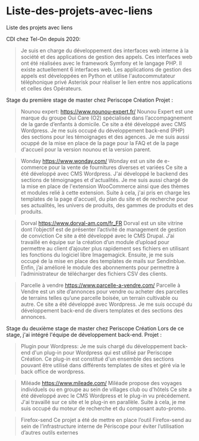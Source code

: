 # Liste-des-projets-avec-liens
Liste des projets avec liens


CDI chez Tel-On depuis 2020:
>Je suis en charge du développement des interfaces web interne à la société et des applications de gestion des appels.
Ces interfaces web ont été réalisées avec le framework Symfony et le langage PHP. Il existe actuellement 6 interfaces web.
Les applications de gestion des appels est développées en Python et utilise l'autocommutateur téléphonique privé Asterisk pour réaliser le lien entre nos applications et celles des Opérateurs.


Stage du première stage de master chez Periscope Création
Projet :
>Nounou expert:
https://www.nounou-expert.fr/
Nounou Expert est une marque du groupe Oui Care (O2) spécialisée dans l’accompagnement de la garde d’enfants à domicile. 
Ce site a été développé avec CMS Wordpress. Je me suis occupé du développement back-end (PHP) des sections pour les témoignages et des agences. Je me suis aussi ocuppé de la mise en place de la page pour la FAQ et de la page d'accueil pour la version nounou et la version parent.

>Wonday
https://www.wonday.com/
Wonday est un site de e-commerce pour la vente de fournitures diverses et variées
Ce site a été développé avec CMS Wordpress. J'ai développé le backend des sections de témoignages et d'actualités. Je me suis aussi chargé de la mise en place de l'extension WooCommerce ainsi que des thèmes et modules relié à cette extension. Suite à cela, j'ai pris en charge les templates de la page d'accueil, du plan du site et de recherche pour ses actualités, les univers de produits, des gammes de produits et des produits.

>Dorval
https://www.dorval-am.com/fr_FR
Dorval est un site vitrine dont l’objectif est de présenter l’activité de management de gestion de conviction
Ce site a été développé avec le CMS Drupal. J’ai travaillé en équipe sur la création d’un module d’upload pour permettre au client d’ajouter plus rapidement ses fichiers en utilisant les fonctions du logiciel libre Imagemagick. Ensuite, je me suis occupé de la mise en place des templates de mails sur Sendinblue. Enfin, j’ai amélioré le module des abonnements pour permettre à l’administrateur de télécharger des fichiers CSV des clients.

>Parcelle à vendre
https://www.parcelle-a-vendre.com/
Parcelle à Vendre est un site d’annonces pour vendre ou acheter des parcelles de terrains telles qu’une parcelle boisée, un terrain cultivable ou autre.
Ce site a été développé avec Wordpress. Je me suis occupé du développement back-end de divers templates et des sections des annonces.


Stage du deuxième stage de master chez Periscope Création
Lors de ce stage, j'ai intégré l'équipe de développement back-end.
Projet :
>Plugin pour Wordpress:
Je me suis chargé du développement back-end d'un plug-in pour Wordpress qui est utilisé par Periscope Création. Ce plug-in est constitué d'un ensemble des sections pouvant être utilisé dans différents templates de sites et géré via le back office de wordpress.

>Miléade
https://www.mileade.com/
Miléade propose des voyages individuels ou en groupe au sein de villages club ou d'hôtels
Ce site a été développé avec le CMS Wordpress et le plug-in vu précédement. J'ai travaillé sur ce site et le plug-in en parallèle. Suite à cela, je me suis occupé du moteur de recherche et du composant auto-promo.

>Firefox-send
Ce projet a été de mettre en place l’outil Firefox-send au sein de l’infrastructure interne de Périscope pour éviter l’utilisation d’autres outils externes

